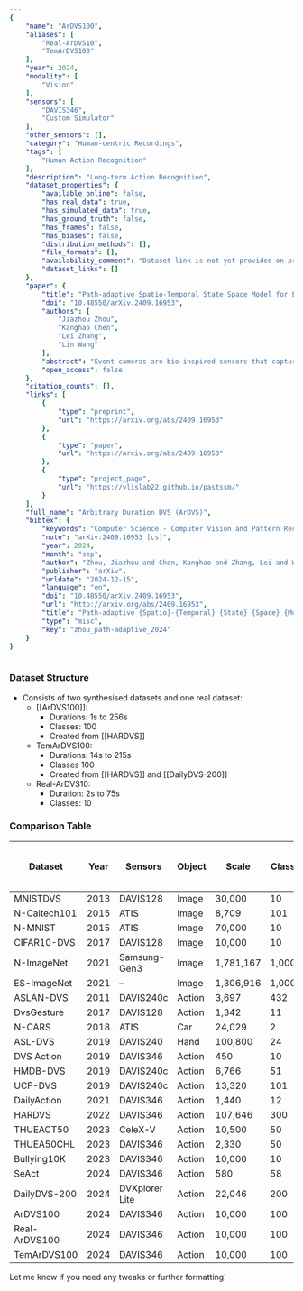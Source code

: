 ```yaml
---
{
    "name": "ArDVS100",
    "aliases": [
        "Real-ArDVS10",
        "TemArDVS100"
    ],
    "year": 2024,
    "modality": [
        "Vision"
    ],
    "sensors": [
        "DAVIS346",
        "Custom Simulator"
    ],
    "other_sensors": [],
    "category": "Human-centric Recordings",
    "tags": [
        "Human Action Recognition"
    ],
    "description": "Long-term Action Recognition",
    "dataset_properties": {
        "available_online": false,
        "has_real_data": true,
        "has_simulated_data": true,
        "has_ground_truth": false,
        "has_frames": false,
        "has_biases": false,
        "distribution_methods": [],
        "file_formats": [],
        "availability_comment": "Dataset link is not yet provided on project page.",
        "dataset_links": []
    },
    "paper": {
        "title": "Path-adaptive Spatio-Temporal State Space Model for Event-based Recognition with Arbitrary Duration",
        "doi": "10.48550/arXiv.2409.16953",
        "authors": [
            "Jiazhou Zhou",
            "Kanghao Chen",
            "Lei Zhang",
            "Lin Wang"
        ],
        "abstract": "Event cameras are bio-inspired sensors that capture the intensity changes asynchronously and output event streams with distinct advantages, such as high temporal resolution. To exploit event cameras for object/action recognition, existing methods predominantly sample and aggregate events in a second-level duration at every fixed temporal interval (or frequency). However, they often face difficulties in capturing the spatiotemporal relationships for longer, e.g., minute-level, events and generalizing across varying temporal frequencies. To fill the gap, we present a novel framework, dubbed PAST-SSM, exhibiting superior capacity in recognizing events with arbitrary duration (e.g., 0.1s to 4.5s) and generalizing to varying inference frequencies. Our key insight is to learn the spatiotemporal relationships from the encoded event features via the state space model (SSM) -- whose linear complexity makes it ideal for modeling high temporal resolution events with longer sequences. To achieve this goal, we first propose a Path-Adaptive Event Aggregation and Scan (PEAS) module to encode events of varying duration into features with fixed dimensions by adaptively scanning and selecting aggregated event frames. On top of PEAS, we introduce a novel Multi-faceted Selection Guiding (MSG) loss to minimize the randomness and redundancy of the encoded features. This subtly enhances the model generalization across different inference frequencies. Lastly, the SSM is employed to better learn the spatiotemporal properties from the encoded features. Moreover, we build a minute-level event-based recognition dataset, named ArDVS100, with arbitrary duration for the benefit of the community. Extensive experiments prove that our method outperforms prior arts by +3.45%, +0.38% and +8.31% on the DVS Action, SeAct and HARDVS datasets, respectively.",
        "open_access": false
    },
    "citation_counts": [],
    "links": [
        {
            "type": "preprint",
            "url": "https://arxiv.org/abs/2409.16953"
        },
        {
            "type": "paper",
            "url": "https://arxiv.org/abs/2409.16953"
        },
        {
            "type": "project_page",
            "url": "https://vlislab22.github.io/pastssm/"
        }
    ],
    "full_name": "Arbitrary Duration DVS (ArDVS)",
    "bibtex": {
        "keywords": "Computer Science - Computer Vision and Pattern Recognition",
        "note": "arXiv:2409.16953 [cs]",
        "year": 2024,
        "month": "sep",
        "author": "Zhou, Jiazhou and Chen, Kanghao and Zhang, Lei and Wang, Lin",
        "publisher": "arXiv",
        "urldate": "2024-12-15",
        "language": "en",
        "doi": "10.48550/arXiv.2409.16953",
        "url": "http://arxiv.org/abs/2409.16953",
        "title": "Path-adaptive {Spatio}-{Temporal} {State} {Space} {Model} for {Event}-based {Recognition} with {Arbitrary} {Duration}",
        "type": "misc",
        "key": "zhou_path-adaptive_2024"
    }
}
---
```


### Dataset Structure

- Consists of two synthesised datasets and one real dataset:
  - \[[ArDVS100]\]:
    - Durations: 1s to 256s
    - Classes: 100
    - Created from \[[HARDVS]\]
  - TemArDVS100:
    - Durations: 14s to 215s
    - Classes 100
    - Created from \[[HARDVS]\] and \[[DailyDVS-200]\]
  - Real-ArDVS10:
    - Duration: 2s to 75s
    - Classes: 10

### Comparison Table

| Dataset       | Year | Sensors        | Object | Scale     | Class | Real | Temporal Fine-grained Labels | Duration(s) |
| ------------- | ---- | -------------- | ------ | --------- | ----- | ---- | ---------------------------- | ----------- |
| MNISTDVS      | 2013 | DAVIS128       | Image  | 30,000    | 10    | ✗    | ✗                            | –           |
| N-Caltech101  | 2015 | ATIS           | Image  | 8,709     | 101   | ✗    | ✗                            | 0.3s        |
| N-MNIST       | 2015 | ATIS           | Image  | 70,000    | 10    | ✗    | ✗                            | 0.3s        |
| CIFAR10-DVS   | 2017 | DAVIS128       | Image  | 10,000    | 10    | ✗    | ✗                            | 1.2s        |
| N-ImageNet    | 2021 | Samsung-Gen3   | Image  | 1,781,167 | 1,000 | ✗    | ✗                            | 0.1s        |
| ES-ImageNet   | 2021 | –              | Image  | 1,306,916 | 1,000 | ✗    | ✗                            | –           |
| ASLAN-DVS     | 2011 | DAVIS240c      | Action | 3,697     | 432   | ✗    | ✗                            | –           |
| DvsGesture    | 2017 | DAVIS128       | Action | 1,342     | 11    | ✓    | ✓                            | 6s          |
| N-CARS        | 2018 | ATIS           | Car    | 24,029    | 2     | ✓    | ✗                            | 0.1s        |
| ASL-DVS       | 2019 | DAVIS240       | Hand   | 100,800   | 24    | ✓    | ✗                            | 0.1s        |
| DVS Action    | 2019 | DAVIS346       | Action | 450       | 10    | ✗    | ✗                            | 5s          |
| HMDB-DVS      | 2019 | DAVIS240c      | Action | 6,766     | 51    | ✓    | ✓                            | 19s         |
| UCF-DVS       | 2019 | DAVIS240c      | Action | 13,320    | 101   | ✓    | ✓                            | 25s         |
| DailyAction   | 2021 | DAVIS346       | Action | 1,440     | 12    | ✓    | ✓                            | 10s         |
| HARDVS        | 2022 | DAVIS346       | Action | 107,646   | 300   | ✓    | ✓                            | 5s          |
| THUEACT50     | 2023 | CeleX-V        | Action | 10,500    | 50    | ✓    | ✓                            | 2s-5s       |
| THUEA50CHL    | 2023 | DAVIS346       | Action | 2,330     | 50    | ✓    | ✓                            | 2s-6s       |
| Bullying10K   | 2023 | DAVIS346       | Action | 10,000    | 10    | ✓    | ✓                            | 1s-20s      |
| SeAct         | 2024 | DAVIS346       | Action | 580       | 58    | ✓    | ✓                            | 2s-10s      |
| DailyDVS-200  | 2024 | DVXplorer Lite | Action | 22,046    | 200   | ✓    | ✓                            | 2s-20s      |
| ArDVS100      | 2024 | DAVIS346       | Action | 10,000    | 100   | ✗    | ✗                            | 1s-265s     |
| Real-ArDVS100 | 2024 | DAVIS346       | Action | 10,000    | 100   | ✓    | ✗                            | 2s-75s      |
| TemArDVS100   | 2024 | DAVIS346       | Action | 10,000    | 100   | ✗    | ✓                            | 14s-215s    |

Let me know if you need any tweaks or further formatting!
